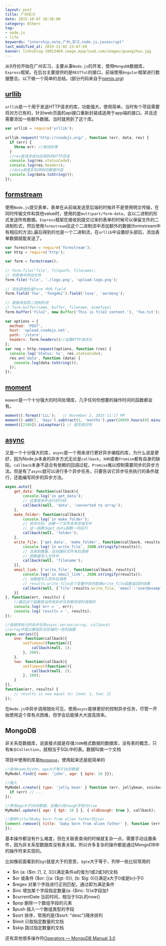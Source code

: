 ```yaml
---
layout: post
title: 广州实习
date: 2015-10-07 18:36:00
category: Others
tag:
- node.js
- life
keywords: "intership,note,广州,实习,node.js,javascript"
last_modified_at: 2015-11-02 23:47:58
banner: linhsblog-10013469.image.myqcloud.com/images/guangzhou.jpg
---
```


从9月份开始在广州实习，主要从事`Node.js`的开发，使用`MongoDB`数据库，`Express`框架。在后台主要提供的是`RESTful`的接口，前端使用`Angular`框架进行数据整合。以下做一个简单的总结。(部分代码来自于[npmjs.org](https://www.npmjs.com))
<!-- more -->
## [urllib](https://www.npmjs.com/package/urllib)

`urllib`是一个用于发送HTTP请求的库，功能强大，使用简单。当时有个项目需要将对方已有的，针对web页面的api接口重新封装成适用于app端的接口。并且还需要添加一些额外数据。当时就用到了这个库。

```js
var urllib = require('urllib');
 
urllib.request('http://cnodejs.org/', function (err, data, res) {
  if (err) {
    throw err; //错误处理
  }
  //res是请求成功后得到的HTTP回复
  console.log(res.statusCode);
  console.log(res.headers);
  //data就是实际得到的数据内容
  console.log(data.toString());
});
```

## [formstream](https://www.npmjs.com/package/formstream)

使用`Node.js`提交表单，表单在从前端发送至后端的时候并不是使用明文传输，在同时传输文件和其他value时，使用的是`multipart/form-data`，会以二进制的形式发送所有数据。`Express`框架在接收到提交过来的表单的时候可以保留文件的二进制形式，然后使用`formstream`往这个二进制流中添加额外的数据(formstream中有相应的方法),最后得到的也是一个二进制流，在`urllib`中设置好头部后，添加表单数据就能发送了。

```js
var formstream = require('formstream');
var http = require('http');
 
var form = formstream();
 
// form.file('file', filepath, filename); 
// 向表单中添加文件
form.file('file', './logo.png', 'upload-logo.png');
 
// 添加其他的值form 中的 field
form.field('foo', 'fengmk2').field('love', 'aerdeng');
 
// 直接添加而二进制的流
// form.buffer(name, buffer, filename, mimeType) 
form.buffer('file2', new Buffer('This is file2 content.'), 'foo.txt');
 
var options = {
  method: 'POST',
  host: 'upload.cnodejs.net',
  path: '/store',
  headers: form.headers()//设置HTTP请求头
};
var req = http.request(options, function (res) {
  console.log('Status: %s', res.statusCode);
  res.on('data', function (data) {
    console.log(data.toString());
  });
});
```

## [moment](http://momentjs.com/)

`moment`是一个十分强大的时间处理库，几乎任何你想要的操作时间的函数都会有。

```js
moment().format('LLL');   // November 2, 2015 11:17 PM
moment().add(7, 'days').subtract(1, 'months').year(2009).hours(0).minutes(0).seconds(0); //对日期进行加减操作
moment([2100]).isLeapYear() // 是否是闰年
```

## [async](https://github.com/caolan/async)

又是一个十分强大的库，`async`是一个用来进行更好异步编程的库，为什么说是更好，因为Node.js本身的异步方式无论是`callback`，`XHR`或者`Promise`都有自身的缺陷，`callback`本身不适合有依赖的回调过程，`Promise`难以控制需要同步的异步方法。但是有了`async`就可以进行多个异步任务，只要告诉它异步任务执行的条件就行，还能编写同步的异步方法。

```js
async.auto({
    get_data: function(callback){
        console.log('in get_data');
        // 这里是异步运行的代码 
        callback(null, 'data', 'converted to array');
    },
    make_folder: function(callback){
        console.log('in make_folder');
        // 异步代码，创建一个文件夹来存储文件 
        // 这一函数与get_data函数一同运行
        callback(null, 'folder');
    },
    write_file: ['get_data', 'make_folder', function(callback, results){
        console.log('in write_file', JSON.stringify(results));
        // 当拿到数据，且创建好文件夹后调用
        // 把数据写入文件中
        callback(null, 'filename');
    }],
    email_link: ['write_file', function(callback, results){
        console.log('in email_link', JSON.stringify(results));
        // 当数据写入完毕后调用
        // results.write_file这个变量中存的就是write_file函数返回的结果
        callback(null, {'file':results.write_file, 'email':'user@example.com'});
    }]
}, function(err, results) {
    //最后这个函数是当所有异步任务都完成时调用的
    console.log('err = ', err);
    console.log('results = ', results);
});

//按顺序执行的异步任务async.series(array, callback)
//array中是以数组形式存储的一些列函数
async.series([{
    one: function(callback){
        setTimeout(function(){
            callback(null, 1);
        }, 200);
    },
    two: function(callback){
        setTimeout(function(){
            callback(null, 2);
        }, 100);
    }
}],
function(err, results) {
    // results is now equal to: {one: 1, two: 2} 
});
```

在`Node.js`中异步调用随处可见，使用`async`能够更好的控制异步任务，尽管一开始使用这个库有点困难，但学会后能够大大提高效率。

## MongoDB

非关系型数据库，说直接点就是存储`JSON`格式数据的数据库，没有表的概念，只有`集合Collection`，就相当于SQL中的表。数据叫做一个文档

项目中使用的库是[`Mongoose`](http://mongoosejs.com/)，使用起来还是挺简单的

```js
//查询name为john，age大于等于18的数据
MyModel.find({ name: 'john', age: { $gte: 18 }});

//插入
MyModel.create({ type: 'jelly bean' } function (err, jellybean, snickers) {
  if (err) // ...
});

//修改age大于18的数据，设置oldEnough字段为true
MyModel.update({ age: { $gt: 18 } }, { oldEnough: true }, callback);

//删除title为baby born from alien father的json
Comment.remove({ title: 'baby born from alien father' }, function (err) {
});
```

基本操作都没有什么难度，但在关联表查询的时候就复杂一点，需要手动设置条件，因为非关系型数据库没有表关联。所以许多复杂的操作都是通过MongoDB中的操作符来实现的。

比如像前面看到的`$gt`就是大于的意思，`$gte`大于等于，列举一些比较常用的

- $in {a: {$in: [1, 2, 3]}}满足条件a的值为1或2或3的文档
- $or 或条件 {$or: [{a: {$gt: 0}}, {b: $lg: 0}]}满足a大于0或是b小于0
- $regex 对某个字段进行正则匹配，通过即为满足条件
- $inc 增加某个字段指定数量{a: {$inc: 1}}a字段加1
- $currentDate 当前时间，相当于SQL的now()
- $pop 删除一个数组字段的元素
- $push 插入一个数组类型的字段
- $sort 排序，常用的是{$sort: "desc"}降序排列
- $limit 只取指定数量的文档
- $skip 跳过指定数量的文档

还有其他很多操作符[Operators &mdash; MongoDB Manual 3.0](https://docs.mongodb.org/manual/reference/operator/)

